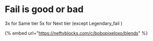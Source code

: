 # Fail is good or bad 

3x for Same tier
5x for Next tier (except Legendary_fail )

{% embed url="https://neftyblocks.com/c/bobopixeloxo/blends" %}
